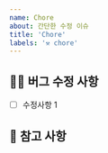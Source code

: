 ```yaml
---
name: Chore
about: 간단한 수정 이슈
title: 'Chore'
labels: '⚒️ chore'
---
```


## 👨‍🔧 버그 수정 사항

<!-- 어떤 작업을 하는지 알려주세요. -->

- [ ] 수정사항 1

## 📖 참고 사항

<!-- 레퍼런스, 스크린샷 등을 넣어 주세요. -->
